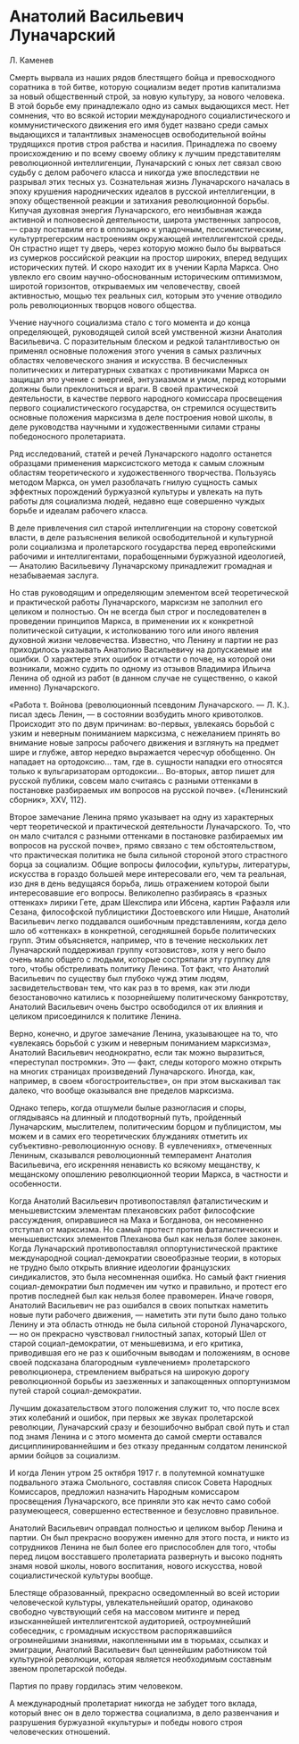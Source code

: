 # Анатолий Васильевич Луначарский

Л. Каменев

Смерть вырвала из наших рядов блестящего бойца и превосходного соратника в той битве, которую социализм ведет против капитализма за новый общественный строй, за новую культуру, за нового человека. В этой борьбе ему принадлежало одно из самых выдающихся мест. Нет сомнения, что во всякой истории международного социалистического и коммунистического движения его имя будет названо среди самых выдающихся и талантливых знаменосцев освободительной войны трудящихся против строя рабства и насилия. Принадлежа по своему происхождению и по всему своему облику к лучшим представителям революционной интеллигенции, Луначарский с юных лет связал свою судьбу с делом рабочего класса и никогда уже впоследствии не разрывал этих тесных уз. Сознательная жизнь Луначарского началась в эпоху крушения народнических идеалов в русской интеллигенции, в эпоху общественной реакции и затихания революционной борьбы. Кипучая духовная энергия Луначарского, его неизбывная жажда активной и полновесной деятельности, широта умственных запросов, — сразу поставили его в оппозицию к упадочным, пессимистическим, культуртрегерским настроениям окружающей интеллигентской среды. Он страстно ищет ту дверь, через которую можно было бы вырваться из сумерков российской реакции на простор широких, вперед ведущих исторических путей. И скоро находит их в учении Карла Маркса. Оно увлекло его своим научно-обоснованным историческим оптимизмом, широтой горизонтов, открываемых им человечеству, своей активностью, мощью тех реальных сил, которым это учение отводило роль революционных творцов нового общества.

Учение научного социализма стало с того момента и до конца определяющей, руководящей силой всей умственной жизни Анатолия Васильевича. С поразительным блеском и редкой талантливостью он применял основные положения этого учения в самых различных областях человеческого знания и искусства. В бесчисленных политических и литературных схватках с противниками Маркса он защищал это учение с энергией, энтузиазмом и умом, перед которыми должны были преклониться и враги. В своей практической деятельности, в качестве первого народного комиссара просвещения первого социалистического государства, он стремился осуществить основные положения марксизма в деле построения новой школы, в деле руководства научными и художественными силами страны победоносного пролетариата.

Ряд исследований, статей и речей Луначарского надолго останется образцами применения марксистского метода к самым сложным областям теоретического и художественного творчества. Пользуясь методом Маркса, он умел разоблачать гнилую сущность самых эффектных порождений буржуазной культуры и увлекать на путь работы для социализма людей, недавно еще совершенно чуждых борьбе и идеалам рабочего класса.

В деле привлечения сил старой интеллигенции на сторону советской власти, в деле разъяснения великой освободительной и культурной роли социализма и пролетарского государства перед европейскими рабочими и интеллигентами, порабощенными буржуазной идеологией, — Анатолию Васильевичу Луначарскому принадлежит громадная и незабываемая заслуга.

Но став руководящим и определяющим элементом всей теоретической и практической работы Луначарского, марксизм не заполнил его целиком и полностью. Он не всегда был строг и последователен в проведении принципов Маркса, в применении их к конкретной политической ситуации, к истолкованию того или иного явления духовной жизни человечества. Известно, что Ленину и партии не раз приходилось указывать Анатолию Васильевичу на допускаемые им ошибки. О характере этих ошибок и отчасти о почве, на которой они возникали, можно судить по одному из отзывов Владимира Ильича Ленина об одной из работ (в данном случае не существенно, о какой именно) Луначарского.

«Работа т. Войнова (революционный псевдоним Луначарского. — Л. К.). писал здесь Ленин, — в состоянии возбудить много кривотолков. Происходит это по двум причинам: во-первых, увлекаясь борьбой с узким и неверным пониманием марксизма, с нежеланием принять во внимание новые запросы рабочего движения и взглянуть на предмет шире и глубже, автор нередко выражается чересчур обобщенно. Он нападает на ортодоксию... там, где в. сущности нападки его относятся только к вульгаризаторам ортодоксии... Во-вторых, автор пишет для русской публики, совсем мало считаясь с разными оттенками в постановке разбираемых им вопросов на русской почве». («Ленинский сборник», XXV, 112).

Второе замечание Ленина прямо указывает на одну из характерных черт теоретической и практической деятельности Луначарского. То, что он мало считался с разными оттенками в постановке разбираемых им вопросов на русской почве», прямо связано с тем обстоятельством, что практическая политика не была сильной стороной этого страстного борца за социализм. Общие вопросы философии, культуры, литературы, искусства в гораздо большей мере интересовали его, чем та реальная, изо дня в день ведущаяся борьба, лишь отражением которой были интересовавшие его вопросы. Великолепно разбираясь в «разных оттенках» лирики Гете, драм Шекспира или Ибсена, картин Рафаэля или Сезана, философской публицистики Достоевского или Ницше, Анатолий Васильевич легко поддавался ошибочным представлениям, когда дело шло об «оттенках» в конкретной, сегодняшней борьбе политических групп. Этим объясняется, например, что в течение нескольких лет Луначарский поддерживал группу «отзовистов», хотя у него было очень мало общего с людьми, которые состряпали эту группку для того, чтобы обстреливать политику Ленина. Тот факт, что Анатолий Васильевич по существу был глубоко чужд этим людям, засвидетельствован тем, что как раз в то время, как эти люди безостановочно катились к позорнейшему политическому банкротству, Анатолий Васильевич очень быстро освободился от их влияния и целиком присоединился к политике Ленина.

Верно, конечно, и другое замечание Ленина, указывающее на то, что «увлекаясь борьбой с узким и неверным пониманием марксизма», Анатолий Васильевич неоднократно, если так можно выразиться, «переступал постромки». Это — факт, следы которого можно открыть на многих страницах произведений Луначарского. Иногда, как, например, в своем «богостроительстве», он при этом выскакивал так далеко, что вообще оказывался вне пределов марксизма.

Однако теперь, когда отшумели былые разногласия и споры, оглядываясь на длинный и плодотворный путь, пройденный Луначарским, мыслителем, политическим борцом и публицистом, мы можем и в самих его теоретических блужданиях отметить их субъективно-революционную основу. В «увлечениях», отмеченных Лениным, сказывался революционный темперамент Анатолия Васильевича, его искренняя ненависть ко всякому мещанству, к мещанскому опошлению революционной теории Маркса, в частности и особенности.

Когда Анатолий Васильевич противопоставлял фаталистическим и меньшевистским элементам плехановских работ философские рассуждения, опиравшиеся на Маха и Богданова, он несомненно отступал от марксизма. Но самый протест против фаталистических и меньшевистских элементов Плеханова был как нельзя более законен. Когда Луначарский противопоставлял оппортунистической практике международной социал-демократии своеобразные теории, в которых не трудно было открыть влияние идеологии французских синдикалистов, это была несомненная ошибка. Но самый факт гниения социал-демократии был подмечен им чутко и правильно, и протест его против последней был как нельзя более правомерен. Иначе говоря, Анатолий Васильевич не раз ошибался в своих попытках наметить новые пути рабочего движения, — наметить эти пути было дано только Ленину и эта область отнюдь не была сильной стороной Луначарского, — но он прекрасно чувствовал гнилостный запах, который Шел от старой социал-демократии, от меньшевизма, и его критика, приводившая его не раз к ошибочным выводам и положениям, в основе своей подсказана благородным «увлечением» пролетарского революционера, стремлением выбраться на широкую дорогу революционной борьбы из заезженных и запакощенных оппортунизмом путей старой социал-демократии.

Лучшим доказательством этого положения служит то, что после всех этих колебаний и ошибок, при первых же звуках пролетарской революции, Луначарский сразу и безошибочно выбрал свой путь и стал под знамя Ленина и с этого момента до самой смерти оставался дисциплинированнейшим и без отказу преданным солдатом ленинской армии бойцов за социализм.

И когда Ленин утром 25 октября 1917 г. в полутемной комнатушке подвального этажа Смольного, составляя список Совета Народных Комиссаров, предложил назначить Народным комиссаром просвещения Луначарского, все приняли это как нечто само собой разумеющееся, совершенно естественное и безусловно правильное.

Анатолий Васильевич оправдал полностью и целиком выбор Ленина и партии. Он был прекрасно вооружен именно для этого поста, и никто из сотрудников Ленина не был более его приспособлен для того, чтобы перед лицом восставшего пролетариата развернуть и высоко поднять знамя новой школы, нового воспитания, нового искусства, новой социалистической культуры вообще.

Блестяще образованный, прекрасно осведомленный во всей истории человеческой культуры, увлекательнейший оратор, одинаково свободно чувствующий себя на массовом митинге и перед изысканнейшей интеллигентской аудиторией, остроумнейший собеседник, с громадным искусством распоряжавшийся огромнейшими знаниями, накопленными им в тюрьмах, ссылках и эмиграции, Анатолий Васильевич был ценнейшим работником той культурной революции, которая является необходимым составным звеном пролетарской победы.

Партия по праву гордилась этим человеком.

А международный пролетариат никогда не забудет того вклада, который внес он в дело торжества социализма, в дело развенчания и разрушения буржуазной «культуры» и победы нового строя человеческих отношений.
			 